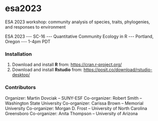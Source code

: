 # esa2023

ESA 2023 workshop: community analysis of species, traits, phylogenies, and responses to environment

ESA 2023 --- SC-16 ---  Quantitative Community Ecology in R --- Portland, Oregon --- 1-4pm PDT


### Installation

1.  Download and install **R** from: https://cran.r-project.org/  
2.  Download and install **Rstudio** from: https://posit.co/download/rstudio-desktop/  


### Contributors

Organizer:  Martin Dovciak – SUNY-ESF
Co-organizer:  Robert Smith – Washington State University
Co-organizer:  Carissa Brown – Memorial University
Co-organizer:  Morgan D. Frost – University of North Carolina Greensboro
Co-organizer:  Anita Thompson – University of Arizona
